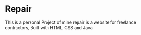 # Repair
This is a personal Project of mine
repair is a website for freelance contractors, Built with HTML, CSS and Java
